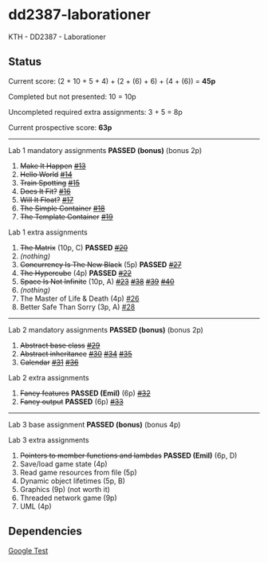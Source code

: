 dd2387-laborationer
===================

KTH - DD2387 - Laborationer


Status
------

Current score: (2 + 10 + 5 + 4) + (2 + (6) + 6) + (4 + (6)) = **45p**

Completed but not presented: 10 = 10p

Uncompleted required extra assignments: 3 + 5 = 8p

Current prospective score: **63p**

---

Lab 1 mandatory assignments **PASSED (bonus)** (bonus 2p)

 1. ~~Make It Happen~~ [~~#13~~](https://github.com/ZetaTwo/dd2387-laborationer/issues/13)
 2. ~~Hello World~~ [~~#14~~](https://github.com/ZetaTwo/dd2387-laborationer/issues/14)
 3. ~~Train Spotting~~ [~~#15~~](https://github.com/ZetaTwo/dd2387-laborationer/issues/15)
 4. ~~Does It Fit?~~ [~~#16~~](https://github.com/ZetaTwo/dd2387-laborationer/issues/16)
 5. ~~Will It Float?~~ [~~#17~~](https://github.com/ZetaTwo/dd2387-laborationer/issues/17)
 6. ~~The Simple Container~~ [~~#18~~](https://github.com/ZetaTwo/dd2387-laborationer/issues/18)
 7. ~~The Template Container~~ [~~#19~~](https://github.com/ZetaTwo/dd2387-laborationer/issues/19)

Lab 1 extra assignments

 1. ~~The Matrix~~ (10p, C) **PASSED** [~~#20~~](https://github.com/ZetaTwo/dd2387-laborationer/issues/20)
 2. *(nothing)*
 3. ~~Concurrency Is The New Black~~ (5p) **PASSED** [~~#27~~](https://github.com/ZetaTwo/dd2387-laborationer/issues/27)
 4. ~~The Hypercube~~ (4p) **PASSED** [~~#22~~](https://github.com/ZetaTwo/dd2387-laborationer/issues/22)
 5. ~~Space Is Not Infinite~~ (10p, A) [~~#23~~](https://github.com/ZetaTwo/dd2387-laborationer/issues/23) [~~#38~~](https://github.com/ZetaTwo/dd2387-laborationer/issues/38) [~~#39~~](https://github.com/ZetaTwo/dd2387-laborationer/issues/39) [~~#40~~](https://github.com/ZetaTwo/dd2387-laborationer/issues/40)
 6. *(nothing)*
 7. The Master of Life & Death (4p) [#26](https://github.com/ZetaTwo/dd2387-laborationer/issues/26)
 8. Better Safe Than Sorry (3p, A) [#28](https://github.com/ZetaTwo/dd2387-laborationer/issues/28)

---

Lab 2 mandatory assignments **PASSED (bonus)** (bonus 2p)

 1. ~~Abstract base class~~ [~~#29~~](https://github.com/ZetaTwo/dd2387-laborationer/issues/29)
 2. ~~Abstract inheritance~~ [~~#30~~](https://github.com/ZetaTwo/dd2387-laborationer/issues/30) [~~#34~~](https://github.com/ZetaTwo/dd2387-laborationer/issues/34) [~~#35~~](https://github.com/ZetaTwo/dd2387-laborationer/issues/35)
 3. ~~Calendar~~ [~~#31~~](https://github.com/ZetaTwo/dd2387-laborationer/issues/31) [~~#36~~](https://github.com/ZetaTwo/dd2387-laborationer/issues/36)

Lab 2 extra assignments

 1. ~~Fancy features~~ **PASSED (Emil)** (6p) [~~#32~~](https://github.com/ZetaTwo/dd2387-laborationer/issues/32)
 2. ~~Fancy output~~ **PASSED** (6p) [~~#33~~](https://github.com/ZetaTwo/dd2387-laborationer/issues/33)

---

Lab 3 base assignment **PASSED (bonus)** (bonus 4p)

Lab 3 extra assignments

 1. ~~Pointers to member functions and lambdas~~ **PASSED (Emil)** (6p, D)
 2. Save/load game state (4p)
 3. Read game resources from file (5p)
 4. Dynamic object lifetimes (5p, B)
 5. Graphics (9p) (not worth it)
 6. Threaded network game (9p)
 7. UML (4p)


Dependencies
------------

[Google Test](https://code.google.com/p/googletest)
